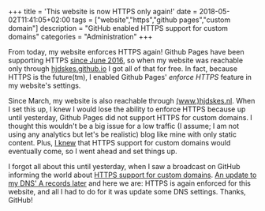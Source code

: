 +++
title = 'This website is now HTTPS only again!'
date = 2018-05-02T11:41:05+02:00
tags = ["website","https","github pages","custom domain"]
description = "GitHub enabled HTTPS support for custom domains"
categories = "Administration"
+++

From today, my website enforces HTTPS again! Github Pages have been supporting
HTTPS [since June
2016](https://blog.github.com/2016-06-08-https-for-github-pages/), so when my
website was reachable only through
[hjdskes.github.io](https://hjdskes.github.io) I got all of that for free. In
fact, because HTTPS is the future(tm), I enabled Github Pages' *enforce HTTPS*
feature in my website's settings.

Since March, my website is also reachable through
[(www.)hjdskes.nl](https://hjdskes.nl).  When I set this up, I knew I would
lose the ability to enforce HTTPS because up until yesterday, Github Pages did
not support HTTPS for custom domains. I thought this wouldn't be a big issue
for a low traffic (I assume; I am not using any analytics but let's be
realistic) blog like mine with only static content. Plus, [I
knew](https://github.com/isaacs/github/issues/156) that HTTPS support for
custom domains would eventually come, so I went ahead and set things up.

I forgot all about this until yesterday, when I saw a broadcast on GitHub
informing the world about [HTTPS support for custom
domains](https://blog.github.com/2018-05-01-github-pages-custom-domains-https/).
[An update to my DNS' A records
later](https://help.github.com/articles/setting-up-an-apex-domain/#configuring-a-records-with-your-dns-provider)
and here we are: HTTPS is again enforced for this website, and all I had to do
for it was update some DNS settings. Thanks, GitHub!
